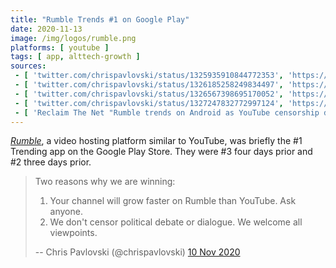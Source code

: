 ```yaml
---
title: "Rumble Trends #1 on Google Play"
date: 2020-11-13
image: /img/logos/rumble.png
platforms: [ youtube ]
tags: [ app, alttech-growth ]
sources:
 - [ 'twitter.com/chrispavlovski/status/1325935910844772353', 'https://archive.is/sy1Xt' ]
 - [ 'twitter.com/chrispavlovski/status/1326185258249834497', 'https://archive.is/Ek19s' ]
 - [ 'twitter.com/chrispavlovski/status/1326567398695170052', 'https://archive.is/JQ4hh' ]
 - [ 'twitter.com/chrispavlovski/status/1327247832772997124', 'https://archive.is/Rsqqu' ]
 - [ 'Reclaim The Net "Rumble trends on Android as YouTube censorship drives users to alternative" by Cindy Harper (16 Nov 2020)', 'https://reclaimthenet.org/rumble-trends-on-android-a/' ]
---
```


[_Rumble_](https://rumble.com/), a video hosting platform similar to YouTube,
was briefly the #1 Trending app on the Google Play Store. They were #3 four
days prior and #2 three days prior.

> Two reasons why we are winning:
>
> 1. Your channel will grow faster on Rumble than YouTube. Ask anyone.
> 2. We don't censor political debate or dialogue. We welcome all viewpoints.
>
> -- Chris Pavlovski (@chrispavlovski) [10 Nov 2020](https://archive.is/Ek19s#selection-553.37-553.214)
